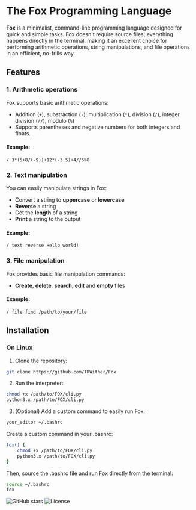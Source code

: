 # The Fox Programming Language
**Fox** is a minimalist, command-line programming language designed for quick and simple tasks. Fox doesn't require source files; everything happens directly in the terminal, making it an excellent choice for performing arithmetic operations, string manipulations, and file operations in an efficient, no-frills way.

## Features
### 1. Arithmetic operations
Fox supports basic arithmetic operations:
- Addition (`+`), substraction (`-`), multiplication (`*`), division (`/`), integer division (`//`), modulo (`%`)
- Supports parentheses and negative numbers for both integers and floats.
#### Example:
```
/ 3*(5+8/(-9))+12*(-3.5)+4//5%8
```
### 2. Text manipulation
You can easily manipulate strings in Fox:
- Convert a string to **uppercase** or **lowercase**
- **Reverse** a string
- Get the **length** of a string
- **Print** a string to the output
#### Example:
```
/ text reverse Hello world!
```

### 3. File manipulation
Fox provides basic file manipulation commands:
- **Create**, **delete**, **search**, **edit** and **empty** files
#### Example:
```
/ file find /path/to/your/file
```

## Installation
### On Linux
1. Clone the repository:
```bash
git clone https://github.com/TRWither/Fox
```
2. Run the interpreter:
```bash
chmod +x /path/to/FOX/cli.py
python3.x /path/to/FOX/cli.py
```
3. (Optional) Add a custom command to easily run Fox:
```bash
your_editor ~/.bashrc
```
Create a custom command in your .bashrc:
```bash
fox() {
    chmod +x /path/to/FOX/cli.py
    python3.x /path/to/FOX/cli.py
}
```
Then, source the .bashrc file and run Fox directly from the terminal:
```bash
source ~/.bashrc
fox
```
![GitHub stars](https://img.shields.io/github/stars/TRWither/Fox?style=social)
![License](https://img.shields.io/github/license/TRWither/Fox)
